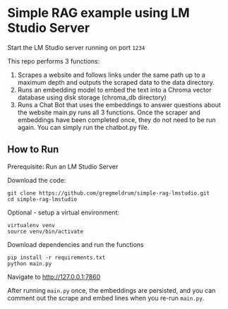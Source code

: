 # Simple RAG example using LM Studio Server

Start the LM Studio server running on port `1234`

This repo performs 3 functions:

1. Scrapes a website and follows links under the same path up to a maximum depth and outputs the scraped data to the data directory.
2. Runs an embedding model to embed the text into a Chroma vector database using disk storage (chroma_db directory)
3. Runs a Chat Bot that uses the embeddings to answer questions about the website
main.py runs all 3 functions. 
Once the scraper and embeddings have been completed once, they do not need to be run again. You can simply run the chatbot.py file.

## How to Run
Prerequisite: Run an LM Studio Server

Download the code:

```
git clone https://github.com/gregmeldrum/simple-rag-lmstudio.git
cd simple-rag-lmstudio
```

Optional - setup a virtual environment:

```
virtualenv venv
source venv/bin/activate
```

Download dependencies and run the functions

```
pip install -r requirements.txt
python main.py
```

Navigate to http://127.0.0.1:7860

After running `main.py` once, the embeddings are persisted, and you can comment out the scrape and embed lines when you re-run `main.py`.



